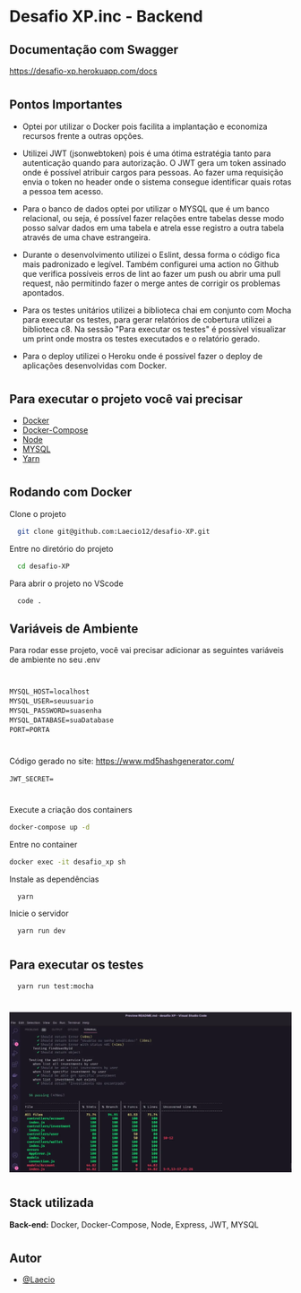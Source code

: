 # Desafio XP.inc - Backend 


## Documentação com Swagger
https://desafio-xp.herokuapp.com/docs
 #

## Pontos Importantes
- Optei por utilizar o Docker pois facilita a implantação e economiza recursos frente a outras opções.

- Utilizei JWT (jsonwebtoken) pois é uma ótima estratégia tanto para autenticação quando para autorização. O JWT gera um token assinado onde é possível atribuir cargos para pessoas. Ao fazer uma requisição envia o token no header onde o sistema consegue identificar quais rotas a pessoa tem acesso.

- Para o banco de dados optei por utilizar o MYSQL que é um banco relacional, ou seja, é possível fazer relações entre tabelas desse modo posso salvar dados em uma tabela e atrela esse registro a outra tabela através de uma chave estrangeira.

- Durante o desenvolvimento utilizei o Eslint, dessa forma o código fica  mais padronizado e legível. Também configurei uma action no Github que verifica possíveis erros de lint ao fazer um push ou abrir uma pull request, não permitindo fazer o merge antes de corrigir os problemas apontados.

- Para os testes unitários utilizei a biblioteca chai em conjunto com Mocha para executar os testes, para gerar relatórios de cobertura utilizei a biblioteca c8. Na sessão  "Para executar os testes" é possível visualizar um print onde mostra os testes executados e o relatório gerado.

- Para o deploy utilizei o Heroku onde é possível fazer o deploy de aplicações desenvolvidas com Docker.
#

## Para executar o projeto você vai precisar
- [Docker](https://www.docker.com/)
- [Docker-Compose](https://docs.docker.com/compose/)
- [Node](https://nodejs.org/pt-br/)
- [MYSQL](https://www.mysql.com/)
- [Yarn](https://classic.yarnpkg.com/lang/en/docs/)
#

## Rodando com Docker

Clone o projeto

```bash
  git clone git@github.com:Laecio12/desafio-XP.git
```

Entre no diretório do projeto

```bash
  cd desafio-XP
```
Para abrir o projeto no VScode

```bash
  code .
```
## Variáveis de Ambiente

Para rodar esse projeto, você vai precisar adicionar as seguintes variáveis de ambiente no seu .env
#
`MYSQL_HOST=localhost`\
`MYSQL_USER=seuusuario`\
`MYSQL_PASSWORD=suasenha`\
`MYSQL_DATABASE=suaDatabase`\
`PORT=PORTA`
#
Código gerado no site: https://www.md5hashgenerator.com/ 

`JWT_SECRET=` 
#

Execute a criação dos containers
```bash
docker-compose up -d
```
Entre no container 
```bash
docker exec -it desafio_xp sh
```

Instale as dependências

```bash
  yarn
```

Inicie o servidor

```bash
  yarn run dev
```

#
## Para executar os testes 
```
  yarn run test:mocha
```
#
 ![Resultado dos testes](./src/public/assets/testes.webp)
 #
## Stack utilizada
**Back-end:** Docker, Docker-Compose, Node, Express, JWT, MYSQL

#
## Autor

- [@Laecio](https://github.com/Laecio12)


